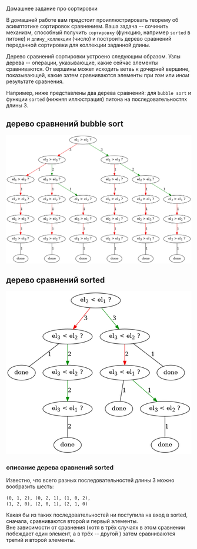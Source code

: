 Домашнее задание про сортировки

В домашней работе вам предстоит проиллюстрировать теорему об асимптотике сортировок сравнением.
Ваша задача -- сочинить механизм, способный получить `сортировку` (функцию, например `sorted` в питоне) и `длину_коллекции` (число) и построить дерево сравнений переданной сортировки для коллекции заданной длины.

Дерево сравнений сортировки устроено следующим образом.
Узлы дерева -- операции, указывающие, какие сейчас элементы сравниваются. 
От вершины может исходить ветвь к дочерней вершине, показывающей, какие затем сравниваются элементы при *том* или *ином* результате сравнения.

Например, ниже представлены два дерева сравнений: для `bubble sort` и функции `sorted` (нижняя иллюстрация) питона на последовательностях длины 3.

## дерево сравнений bubble sort
![](res3_bub.png)

## дерево сравнений sorted
![](res3_sorted.png)

### описание дерева сравнений sorted
Известно, что всего разных последовательностей длины 3 можно вообразить шесть: 
```
(0, 1, 2), (0, 2, 1), (1, 0, 2), 
(1, 2, 0), (2, 0, 1), (2, 1, 0)
```
Какая бы из таких последовательностей ни поступила на вход в sorted, сначала, сравниваются второй и первый элементы.  
Вне зависимости от сравнения (хотя в трёх случаях в этом сравнении побеждает один элемент, а в трёх -- другой ) затем сравниваются третий и второй элементы.
